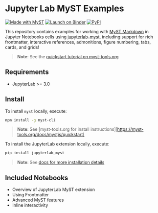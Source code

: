 # Jupyter Lab MyST Examples

[![Made with MyST][myst-badge]][myst-link]
[![Launch on Binder][binder-badge]][binder-link]
[![PyPI][pypi-badge]][pypi-link]

This repository contains examples for working with [MyST Markdown][myst-link] in Jupyter Notebooks cells using [jupyterlab-myst][repo], including support for rich frontmatter, interactive references, admonitions, figure numbering, tabs, cards, and grids!

> **Note**: See the [quickstart tutorial on myst-tools.org][quickstart]

## Requirements

- JupyterLab >= 3.0

## Install

To install `myst` locally, execute:

```bash
npm install -g myst-cli
```

> **Note**: See [myst-tools.org for install instructions][https://myst-tools.org/docs/mystjs/quickstart]

To install the JupyterLab extension locally, execute:

```bash
pip install jupyterlab_myst
```

> **Note**: See [docs for more installation details][repo]

## Included Notebooks

- Overview of JupyterLab MyST extension
- Using Frontmatter
- Advanced MyST features
- Inline interactivity

[myst-badge]: https://img.shields.io/badge/made%20with-myst-orange
[myst-link]: https://myst-tools.org
[repo]: https://github.com/executablebooks/jupyterlab-myst
[quickstart]: https://myst-tools.org/docs/mystjs/quickstart-jupyter-lab-myst
[binder-badge]: https://mybinder.org/badge_logo.svg
[binder-link]: https://mybinder.org/v2/gh/executablebooks/jupyterlab-myst-quickstart/main?urlpath=lab
[pypi-badge]: https://img.shields.io/pypi/v/jupyterlab-myst.svg
[pypi-link]: https://pypi.org/project/jupyterlab-myst
